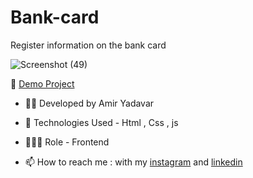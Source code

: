 # Bank-card

Register information on the bank card

![Screenshot (49)](https://user-images.githubusercontent.com/110972269/200810201-c0a4e14c-45f3-49c2-baa7-f50720f6ce2d.png)


🔗 [Demo Project]()

- 👨‍💻 Developed by Amir Yadavar

- 🤖 Technologies Used - Html , Css  , js

- 🕵🏻‍♀️ Role - Frontend

- 📫 How to reach me : with my [instagram](https://instagram.com/amir_yadavar_?igshid=YmMyMTA2M2Y=) and [linkedin](https://www.linkedin.com/in/amir-yadavar-269904242/)
